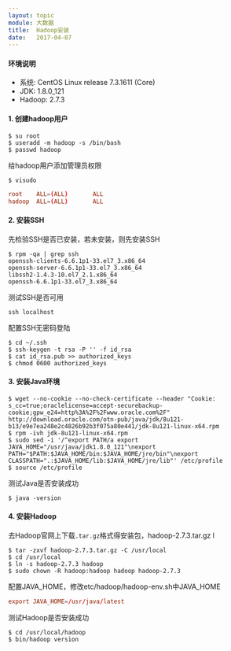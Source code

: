 ```yaml
---
layout: topic
module: 大数据
title:  Hadoop安装
date:   2017-04-07
---
```


#### 环境说明

* 系统: CentOS Linux release 7.3.1611 (Core) 
* JDK: 1.8.0_121
* Hadoop: 2.7.3

#### 1. 创建hadoop用户

```linux
$ su root
$ useradd -m hadoop -s /bin/bash
$ passwd hadoop
```

给hadoop用户添加管理员权限

```linux
$ visudo
```

```conf
root    ALL=(ALL)       ALL
hadoop  ALL=(ALL)       ALL
```

#### 2. 安装SSH

先检验SSH是否已安装，若未安装，则先安装SSH

```linux
$ rpm -qa | grep ssh
openssh-clients-6.6.1p1-33.el7_3.x86_64
openssh-server-6.6.1p1-33.el7_3.x86_64
libssh2-1.4.3-10.el7_2.1.x86_64
openssh-6.6.1p1-33.el7_3.x86_64
```

测试SSH是否可用

```linux
ssh localhost
```

配置SSH无密码登陆

```linux
$ cd ~/.ssh
$ ssh-keygen -t rsa -P '' -f id_rsa
$ cat id_rsa.pub >> authorized_keys
$ chmod 0600 authorized_keys
```

#### 3. 安装Java环境

```linux
$ wget --no-cookie --no-check-certificate --header "Cookie: s_cc=true;oraclelicense=accept-securebackup-cookie;gpw_e24=http%3A%2F%2Fwww.oracle.com%2F" http://download.oracle.com/otn-pub/java/jdk/8u121-b13/e9e7ea248e2c4826b92b3f075a80e441/jdk-8u121-linux-x64.rpm
$ rpm -ivh jdk-8u121-linux-x64.rpm
$ sudo sed -i '/^export PATH/a export JAVA_HOME="/usr/java/jdk1.8.0_121"\nexport PATH="$PATH:$JAVA_HOME/bin:$JAVA_HOME/jre/bin"\nexport CLASSPATH=".:$JAVA_HOME/lib:$JAVA_HOME/jre/lib"' /etc/profile
$ source /etc/profile
```

测试Java是否安装成功

```linux
$ java -version
```

#### 4. 安装Hadoop

去Hadoop官网上下载`.tar.gz`格式得安装包，hadoop-2.7.3.tar.gz
l
```linux
$ tar -zxvf hadoop-2.7.3.tar.gz -C /usr/local
$ cd /usr/local
$ ln -s hadoop-2.7.3 hadoop
$ sudo chown -R hadoop:hadoop hadoop hadoop-2.7.3
```

配置JAVA_HOME，修改etc/hadoop/hadoop-env.sh中JAVA_HOME

```conf
export JAVA_HOME=/usr/java/latest
```

测试Hadoop是否安装成功

```linux
$ cd /usr/local/hadoop
$ bin/hadoop version
```
